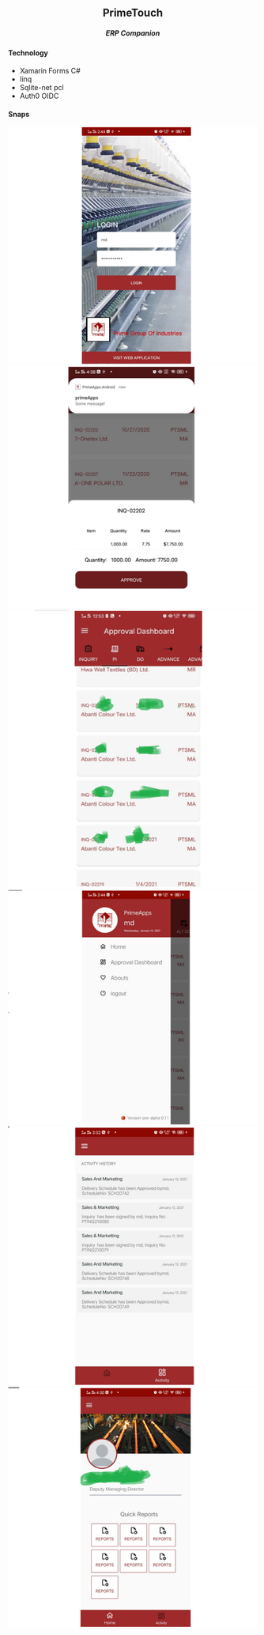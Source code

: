 <h2 align="center">PrimeTouch</h2>  
<h5 align="center">ERP Companion</h5>  

#### Technology  
- Xamarin Forms C#  
- linq
- Sqlite-net pcl
- Auth0 OIDC

#### Snaps

  <img src="https://github.com/Tuurash/PrimeTouch/blob/master/Snaps/login.PNG"/> 
  <img src="https://github.com/Tuurash/PrimeTouch/blob/master/Snaps/ApprovalPanel.PNG" />
  <img src="https://github.com/Tuurash/PrimeTouch/blob/master/Snaps/ApprovalDashboard.PNG"/>
  <img src="https://github.com/Tuurash/PrimeTouch/blob/master/Snaps/Flyout.PNG"/> 
  <img src="https://github.com/Tuurash/PrimeTouch/blob/master/Snaps/ActivityHistory.PNG"/> 
  <img src="https://github.com/Tuurash/PrimeTouch/blob/master/Snaps/Profile.PNG"/>

